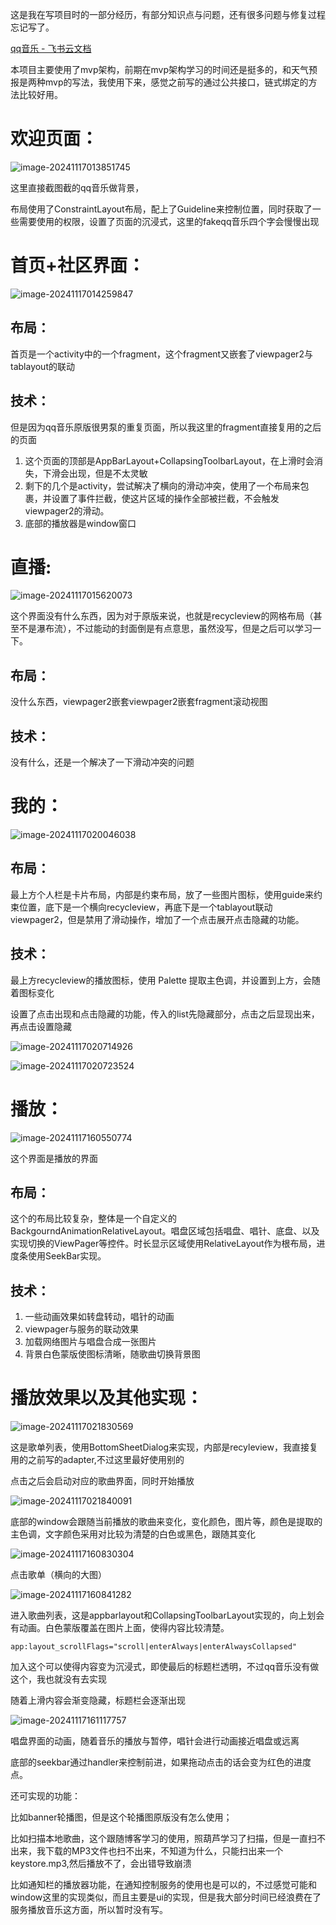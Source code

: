 这是我在写项目时的一部分经历，有部分知识点与问题，还有很多问题与修复过程忘记写了。

[‍‌‍‍‍‌‌‍⁠‍‌‌‬﻿⁠﻿‍‌‍‌‌⁠‌‬‌﻿‌﻿⁠﻿qq音乐 - 飞书云文档](https://baqrz3fz2zy.feishu.cn/docx/BRdpdoJlpoE7GBxkh9KcdmoEnZe)



本项目主要使用了mvp架构，前期在mvp架构学习的时间还是挺多的，和天气预报是两种mvp的写法，我使用下来，感觉之前写的通过公共接口，链式绑定的方法比较好用。

# 欢迎页面：

![image-20241117013851745](https://gitee.com/wind-know/mypic/raw/master/img/image-20241117013851745.png)

这里直接截图截的qq音乐做背景，

布局使用了ConstraintLayout布局，配上了Guideline来控制位置，同时获取了一些需要使用的权限，设置了页面的沉浸式，这里的fakeqq音乐四个字会慢慢出现

# 首页+社区界面：

![image-20241117014259847](https://gitee.com/wind-know/mypic/raw/master/img/image-20241117014259847.png)



## 布局：

首页是一个activity中的一个fragment，这个fragment又嵌套了viewpager2与tablayout的联动

## 技术：

但是因为qq音乐原版很男泵的重复页面，所以我这里的fragment直接复用的之后的页面

1. 这个页面的顶部是AppBarLayout+CollapsingToolbarLayout，在上滑时会消失，下滑会出现，但是不太灵敏
2. 剩下的几个是activity，尝试解决了横向的滑动冲突，使用了一个布局来包裹，并设置了事件拦截，使这片区域的操作全部被拦截，不会触发viewpager2的滑动。
3. 底部的播放器是window窗口

# 直播:

![image-20241117015620073](https://gitee.com/wind-know/mypic/raw/master/img/image-20241117015620073.png)

这个界面没有什么东西，因为对于原版来说，也就是recycleview的网格布局（甚至不是瀑布流），不过能动的封面倒是有点意思，虽然没写，但是之后可以学习一下。

## 布局：

没什么东西，viewpager2嵌套viewpager2嵌套fragment滚动视图

## 技术：

没有什么，还是一个解决了一下滑动冲突的问题

# 我的：

![image-20241117020046038](https://gitee.com/wind-know/mypic/raw/master/img/image-20241117020046038.png)



## 布局：

最上方个人栏是卡片布局，内部是约束布局，放了一些图片图标，使用guide来约束位置，底下是一个横向recycleview，再底下是一个tablayout联动viewpager2，但是禁用了滑动操作，增加了一个点击展开点击隐藏的功能。

## 技术：

最上方recycleview的播放图标，使用 Palette 提取主色调，并设置到上方，会随着图标变化

设置了点击出现和点击隐藏的功能，传入的list先隐藏部分，点击之后显现出来，再点击设置隐藏

![image-20241117020714926](https://gitee.com/wind-know/mypic/raw/master/img/image-20241117020714926.png)

![image-20241117020723524](https://gitee.com/wind-know/mypic/raw/master/img/image-20241117020723524.png)

# 播放：

![image-20241117160550774](https://gitee.com/wind-know/mypic/raw/master/img/image-20241117160550774.png)

这个界面是播放的界面

## 布局：

这个的布局比较复杂，整体是一个自定义的BackgourndAnimationRelativeLayout。唱盘区域包括唱盘、唱针、底盘、以及实现切换的ViewPager等控件。时长显示区域使用RelativeLayout作为根布局，进度条使用SeekBar实现。

## 技术：

1. 一些动画效果如转盘转动，唱针的动画
2. viewpager与服务的联动效果
3. 加载网络图片与唱盘合成一张图片
4. 背景白色蒙版使图标清晰，随歌曲切换背景图



# 播放效果以及其他实现：

![image-20241117021830569](https://gitee.com/wind-know/mypic/raw/master/img/image-20241117021830569.png)



这是歌单列表，使用BottomSheetDialog来实现，内部是recyleview，我直接复用的之前写的adapter,不过这里最好使用别的

点击之后会启动对应的歌曲界面，同时开始播放





![image-20241117021840091](https://gitee.com/wind-know/mypic/raw/master/img/image-20241117021840091.png)

底部的window会跟随当前播放的歌曲来变化，变化颜色，图片等，颜色是提取的主色调，文字颜色采用对比较为清楚的白色或黑色，跟随其变化



![image-20241117160830304](https://gitee.com/wind-know/mypic/raw/master/img/image-20241117160830304.png)

点击歌单（横向的大图）

![image-20241117160841282](https://gitee.com/wind-know/mypic/raw/master/img/image-20241117160841282.png)

进入歌曲列表，这是appbarlayout和CollapsingToolbarLayout实现的，向上划会有动画。白色蒙版覆盖在图片上面，使得内容比较清楚。

```
app:layout_scrollFlags="scroll|enterAlways|enterAlwaysCollapsed"
```

加入这个可以使得内容变为沉浸式，即使最后的标题栏透明，不过qq音乐没有做这个，我也就没有去实现

随着上滑内容会渐变隐藏，标题栏会逐渐出现

![image-20241117161117757](https://gitee.com/wind-know/mypic/raw/master/img/image-20241117161117757.png)

唱盘界面的动画，随着音乐的播放与暂停，唱针会进行动画接近唱盘或远离

底部的seekbar通过handler来控制前进，如果拖动点击的话会变为红色的进度点。



还可实现的功能：

比如banner轮播图，但是这个轮播图原版没有怎么使用；

比如扫描本地歌曲，这个跟随博客学习的使用，照葫芦学习了扫描，但是一直扫不出来，我下载的MP3文件也扫不出来，不知道为什么，只能扫出来一个keystore.mp3,然后播放不了，会出错导致崩溃

比如通知栏的播放器功能，在通知控制服务的使用也是可以的，不过感觉可能和window这里的实现类似，而且主要是ui的实现，但是我大部分时间已经浪费在了服务播放音乐这方面，所以暂时没有写。